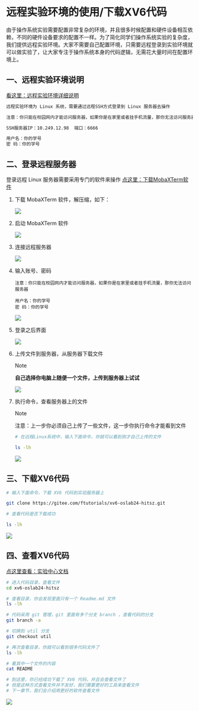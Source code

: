 # 远程实验环境的使用/下载XV6代码

​	由于操作系统实验需要配置非常复杂的环境，并且很多时候配置和硬件设备相互依赖，不同的硬件设备要求的配置不一样。为了简化同学们操作系统实验的复杂度，我们提供远程实验环境。大家不需要自己配置环境，只需要远程登录到实验环境就可以做实验了，让大家专注于操作系统本身的代码逻辑，无需花大量时间在配置环境上。



## 一、远程实验环境说明



[看这里：远程实验环境详细说明](https://os-labs.pages.dev/)

```bash
远程实验环境为 Linux 系统，需要通过远程SSH方式登录到 Linux 服务器去操作

注意：你只能在校园网内才能访问服务器，如果你是在家里或者挂手机流量，那你无法访问服务器

SSH服务器IP：10.249.12.98  端口：6666

用户名：你的学号
密 码：你的学号

```



## 二、登录远程服务器

登录远程 Linux 服务器需要采用专门的软件来操作  [点这里：下载MobaXTerm软件](../Software/MobaXterm_24.2.7z)

1. 下载 MobaXTerm 软件，解压缩，如下：

   ![](01.png)

2. 启动 MobaXTerm 软件

   ![](02.png)

3. 连接远程服务器

   ![](03.png)

4. 输入账号、密码

   ```
   注意：你只能在校园网内才能访问服务器，如果你是在家里或者挂手机流量，那你无法访问服务器
   
   用户名：你的学号
   密 码：你的学号
   
   ```

   ![](04.png)

5. 登录之后界面

   ![](05.png)

6. 上传文件到服务器，从服务器下载文件

   > [!NOTE]
   >
   > **自己选择你电脑上随便一个文件，上传到服务器上试试**

   

   ![](06.png)

7. 执行命令，查看服务器上的文件

   > [!NOTE]
   >
   > 注意：上一步你必须自己上传了一些文件，这一步你执行命令才能看到文件

   ```bash
   # 在远程Linux系统中，输入下面命令，你就可以看到刚才自己上传的文件
   
   ls -lh
   
   ```

   

   ![](07.png)

   



## 三、下载XV6代码

```bash
# 输入下面命令，下载 XV6 代码到实验服务器上

git clone https://gitee.com/ftutorials/xv6-oslab24-hitsz.git

# 查看代码是否下载成功

ls -lh

```

![](08.png)



## 四、查看XV6代码



[点这里查看：实验中心文档](https://os-labs.pages.dev/lab1/part3/)



```bash
# 进入代码目录，查看文件
cd xv6-oslab24-hitsz

# 查看目录，你会发现里面只有一个 Readme.md 文件
ls -lh

# 代码采用 git 管理，git 里面有多个分支 branch ，查看代码的分支
git branch -a

# 切换到 util 分支
git checkout util

# 再次查看目录，你就可以看到很多代码文件了
ls -lh

# 看其中一个文件的内容
cat README

# 到这里，你已经成功下载了 XV6 代码，并且会查看文件了
# 但是这种方式查看文件并不友好，我们需要更好的工具来查看文件
# 下一章节，我们会介绍用更好的软件查看文件
```

![](09.png)